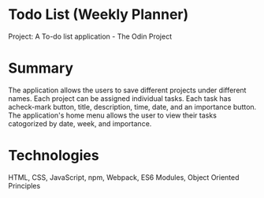 # Todo List (Weekly Planner)

Project: A To-do list application - The Odin Project

# Summary 

The application allows the users to save different projects under different names. Each
project can be assigned individual tasks. Each task has acheck-mark button, title, description, time, date, and an importance button. The application's home menu allows the user to view their tasks catogorized by date, week, and importance. 

# Technologies 

HTML, CSS, JavaScript, npm, Webpack, ES6 Modules, Object Oriented Principles



